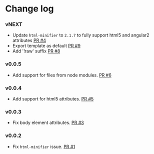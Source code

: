 # Change log

### vNEXT

- Update `html-minifier` to `2.1.7` to fully support html5 and angular2 attributes [PR #4](https://github.com/Urigo/meteor-static-html-compiler/pull/4)
- Export template as default [PR #9](https://github.com/Urigo/meteor-static-html-compiler/pull/9)
- Add '!raw' suffix [PR #8](https://github.com/Urigo/meteor-static-html-compiler/pull/8)

### v0.0.5

- Add support for files from node modules. [PR #6](https://github.com/Urigo/meteor-static-html-compiler/pull/6)

### v0.0.4

- Add support for html5 attributes. [PR #5](https://github.com/Urigo/meteor-static-html-compiler/pull/5)

### v0.0.3

- Fix body element attributes. [PR #3](https://github.com/Urigo/meteor-static-html-compiler/pull/3)

### v0.0.2

- Fix `html-minifier` issue. [PR #1](https://github.com/Urigo/meteor-static-html-compiler/pull/1)
